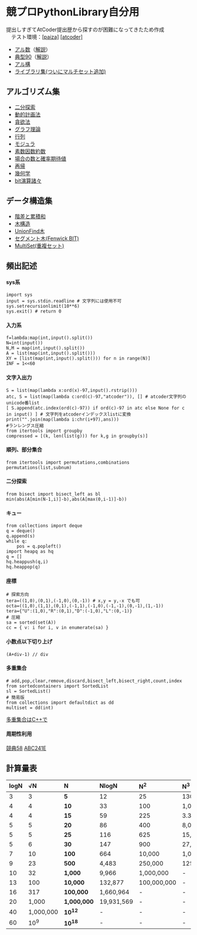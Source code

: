 # 競プロPythonLibrary自分用
提出しすぎてAtCoder提出歴から探すのが困難になってきたため作成  
　テスト環境：[[paiza]](https://paiza.io/ja/projects/new) [[atcoder]](https://atcoder.jp/contests/typical90/custom_test)  
- [アル数](https://atcoder.jp/contests/math-and-algorithm)（[解説](https://github.com/E869120/math-algorithm-book)）  
- [典型90](https://atcoder.jp/contests/typical90)（[解説](https://github.com/E869120/kyopro_educational_90)）
- [アル構](https://github.com/drken1215/book_algorithm_solution)
- [ライブラリ集(ついにマルチセット追加)](https://qiita.com/flour/items/e1a690c6b1c0a8b5c4b6)
## アルゴリズム集
- [二分探索](/algorithm/BinarySearch.py)
- [動的計画法](/algorithm/DP.py)
- [貪欲法](/algorithm/Greedy.py)
- [グラフ理論](/algorithm/Graph.py)
- [行列](/algorithm/Linear.py)
- [モジュラ](/algorithm/Mod.py)
- [素数因数約数](/algorithm/Prime.py)
- [場合の数と確率期待値](/algorithm/CombinationEV.py)
- [再帰](/algorithm/Recursion.py)
- [幾何学](/algorithm/Vector.py)
- [bit演算諸々](/algorithm/Bit.py)

## データ構造集
- [階差と累積和](/struct/FDnCS.py)
- [木構造](/struct/tree.py)
- [UnionFind木](/struct/UF.py)
- [セグメント木(Fenwick,BIT)](/struct/Segment.py)
- [MultiSet(重複セット)](/struct/Multiset.py)

## 頻出記述
#### sys系
~~~
import sys
input = sys.stdin.readline # 文字列には使用不可
sys.setrecursionlimit(10**6)
sys.exit() # return 0
~~~
#### 入力系
~~~
f=lambda:map(int,input().split())
N=int(input())
N,M = map(int,input().split())
A = list(map(int,input().split()))
XY = [list(map(int,input().split())) for n in range(N)]
INF = 1<<60
~~~
#### 文字入出力
~~~
S = list(map(lambda x:ord(x)-97,input().rstrip()))
atc, S = list(map(lambda c:ord(c)-97,"atcoder")), [] # atcoder文字列のunicode番list
[ S.append(atc.index(ord(c)-97)) if ord(c)-97 in atc else None for c in input() ] # 文字列をatcoderインデックスlistに変換
print("".join(map(lambda i:chr(i+97),ans)))
#ランレングス圧縮
from itertools import groupby
compressed = [(k, len(list(g))) for k,g in groupby(s)]
~~~
#### 順列、部分集合
~~~
from itertools import permutations,combinations
permutations(list,subnum)
~~~
#### 二分探索
~~~
from bisect import bisect_left as bl
min(abs(A[min(N-1,i)]-b),abs(A[max(0,i-1)]-b))
~~~
#### キュー
~~~
from collections import deque
q = deque()
q.append(s)
while q:
    pos = q.popleft()
import heapq as hq
q = []
hq.heappush(q,i)
hq.heappop(q)
~~~
#### 座標
~~~
# 探索方向
tera=((1,0),(0,1),(-1,0),(0,-1)) # x,y = y,-x でも可
octa=((1,0),(1,1),(0,1),(-1,1),(-1,0),(-1,-1),(0,-1),(1,-1))
tera={"U":(1,0),"R":(0,1),"D":(-1,0),"L":(0,-1)}
# 圧縮
sa = sorted(set(A))
cc = { v: i for i, v in enumerate(sa) }
~~~
#### 小数点以下切り上げ
~~~
(A+div-1) // div
~~~
#### 多重集合
~~~
# add,pop,clear,remove,discard,bisect_left,bisect_right,count,index
from sortedcontainers import SortedList
sl = SortedList()
# 簡易版
from collections import defaultdict as dd
multiset = dd(int)
~~~
[多重集合はC++で](https://atcoder.jp/contests/abc241/submissions/39758254)
#### 周期性利用
[競典58](https://atcoder.jp/contests/typical90/submissions/36319380)
[ABC241E](https://atcoder.jp/contests/abc241/submissions/39758881)

## 計算量表
|logN|√N|**N**|NlogN|N<sup>2</sup>|N<sup>3</sup>|2<sup>N</sup>|N!|
|:----|:----|:----|:----|:----|:----|:----|:----|
|3|3|**5**|12|25|130|30|120|
|4|4|**10**|33|100|1,000|1,024|3,628,800|
|4|4|**15**|59|225|3.375|32,768|479,001,600|
|5|5|**20**|86|400|8,000|1,048,576|-|
|5|5|**25**|116|625|15,625|33,554,432|-|
|5|6|**30**|147|900|27,000|-|-|
|7|10|**100**|664|10,000|1,000,000|-|-|
|9|23|**500**|4,483|250,000|125,000,000|-|-|
|10|32|**1,000**|9,966|1,000,000|-|-|-|
|13|100|**10,000**|132,877|100,000,000|-|-|-|
|16|317|**100,000**|1,660,964|-|-|-|-|
|20|1,000|**1,000,000**|19,931,569|-|-|-|-|
|40|1,000,000|**10<sup>12</sup>**|-|-|-|-|-|
|60|10<sup>9</sup>|**10<sup>18</sup>**|-|-|-|-|-|
